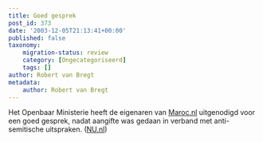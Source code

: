 ```yaml
---
title: Goed gesprek
post_id: 373
date: '2003-12-05T21:13:41+00:00'
published: false
taxonomy:
    migration-status: review
    category: [Ongecategoriseerd]
    tags: []
author: Robert van Bregt
metadata:
    author: Robert van Bregt
---
```

Het Openbaar Ministerie heeft de eigenaren van [Maroc.nl](http://www.maroc.nl/) uitgenodigd voor een goed gesprek, nadat aangifte was gedaan in verband met anti-semitische uitspraken. ([NU.nl](http://nu.nl/news.jsp?n=241764&c=50))